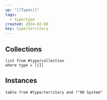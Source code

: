 ```yaml
---
up: "[[Types]]"
tags:
  - type/type
created: 2024-02-08
key: type/territory
---
```

## Collections
```dataview
list from #type/collection 
where type = [[]]
```
## Instances

```dataview
table from #type/territory and !"90 System"
```

